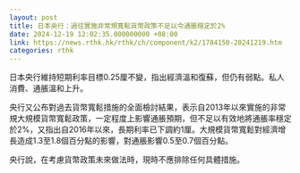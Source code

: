 ```yaml
---
layout: post
title: 日本央行：過往實施非常規寬鬆貨幣政策不足以令通脹穩定於2%
date: 2024-12-19 12:02:35.000000000 +08:00
link: https://news.rthk.hk/rthk/ch/component/k2/1784150-20241219.htm
categories: rthk
---
```


日本央行維持短期利率目標0.25厘不變，指出經濟溫和復蘇，但仍有弱點。私人消費、通脹溫和上升。

央行又公布對過去貨幣寬鬆措施的全面檢討結果，表示自2013年以來實施的非常規大規模貨幣寬鬆政策，一定程度上影響通脹預期，但不足以有效地將通脹率穩定於2%，又指出自2016年以來，長期利率已下調約1厘。大規模貨幣寬鬆對經濟增長造成1.3至1.8個百分點的影響，對通脹影響0.5至0.7個百分點。

央行說，在考慮貨幣政策未來做法時，現時不應排除任何具體措施。
